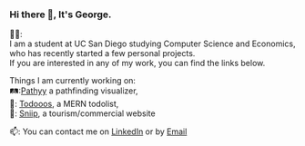 ### Hi there 👋, It's George.  
  
🙍‍♂️:  
I am a student at UC San Diego studying Computer Science and Economics, who has recently started a few personal projects.  
If you are interested in any of my work, you can find the links below.  
  
  
  
  
Things I am currently working on:  
🛤️:[Pathyy](http://pathyy.com) a pathfinding visualizer,  
📔: [Todooos](https://todooos.us), a MERN todolist,  
🚢: [Sniip](http://sniip.jp), a tourism/commercial website 
  
📫: You can contact me on [LinkedIn](https://www.linkedin.com/in/george-li-3279b520a/) or by [Email](mailto:ligeorge0101@gmail.com)

<!--
**glli01/glli01** is a ✨ _special_ ✨ repository because its `README.md` (this file) appears on your GitHub profile.

Here are some ideas to get you started:

- 🔭 I’m currently working on ...
- 🌱 I’m currently learning ...
- 👯 I’m looking to collaborate on ...
- 🤔 I’m looking for help with ...
- 💬 Ask me about ...
- 📫 How to reach me: ...
- 😄 Pronouns: ...
- ⚡ Fun fact: ...
-->
